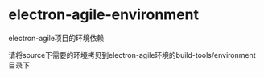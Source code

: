 # electron-agile-environment
electron-agile项目的环境依赖

请将source下需要的环境拷贝到electron-agile环境的build-tools/environment目录下
